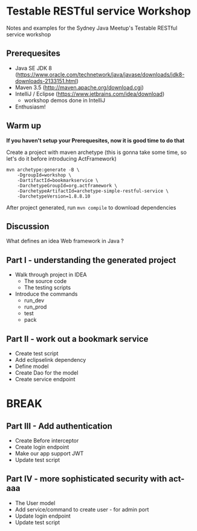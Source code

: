 # Testable RESTful service Workshop

Notes and examples for the Sydney Java Meetup's Testable RESTful service workshop

## Prerequesites

* Java SE JDK 8  (https://www.oracle.com/technetwork/java/javase/downloads/jdk8-downloads-2133151.html)
* Maven 3.5 (http://maven.apache.org/download.cgi)
* IntelliJ / Eclipse (https://www.jetbrains.com/idea/download)
  - workshop demos done in IntelliJ
* Enthusiasm!

## Warm up

**If you haven't setup your Prerequesites, now it is good time to do that**

Create a project with maven archetype (this is gonna take some time, so let's do it before introducing ActFramework)

```
mvn archetype:generate -B \
    -DgroupId=workshop \
    -DartifactId=bookmarkservice \
    -DarchetypeGroupId=org.actframework \
    -DarchetypeArtifactId=archetype-simple-restful-service \
    -DarchetypeVersion=1.8.8.10
```

After project generated, run `mvn compile` to download dependencies

## Discussion

What defines an idea Web framework in Java ?

## Part I - understanding the generated project

* Walk through project in IDEA
  - The source code
  - The testing scripts
* Introduce the commands
  - run_dev
  - run_prod
  - test
  - pack
  
## Part II - work out a bookmark service 

* Create test script
* Add eclipselink dependency
* Define model 
* Create Dao for the model
* Create service endpoint

# BREAK

## Part III - Add authentication

* Create Before interceptor
* Create login endpoint
* Make our app support JWT
* Update test script

## Part IV - more sophisticated security with act-aaa

* The User model
* Add service/command to create user - for admin port
* Update login endpoint
* Update test script

